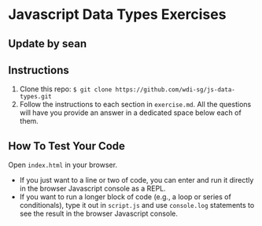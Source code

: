 # Javascript Data Types Exercises

## Update by sean

## Instructions

  1. Clone this repo: `$ git clone https://github.com/wdi-sg/js-data-types.git`
  2. Follow the instructions to each section in `exercise.md`. All the questions will have you provide an answer in a dedicated space below each of them.

## How To Test Your Code

Open `index.html` in your browser.
* If you just want to a line or two of code, you can enter and run it directly in the browser Javascript console as a REPL.
* If you want to run a longer block of code (e.g., a loop or series of conditionals), type it out in `script.js` and use `console.log` statements to see the result in the browser Javascript console.

